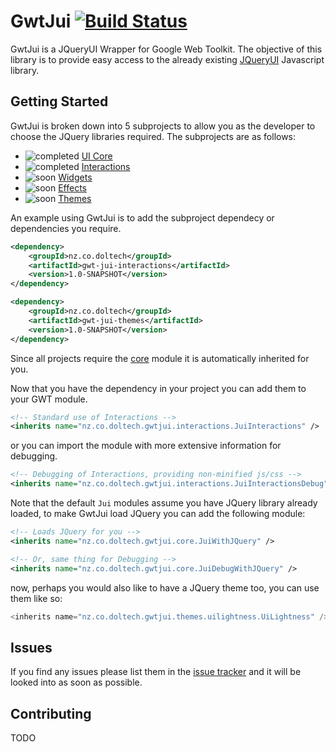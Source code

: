 # GwtJui [![Build Status](https://travis-ci.org/BenDol/gwt-jui.svg?branch=master)](https://travis-ci.org/BenDol/gwt-jui)

GwtJui is a JQueryUI Wrapper for Google Web Toolkit. The objective of this library is to provide easy access to the already existing [JQueryUI](http://jqueryui.com/) Javascript library.

## Getting Started
GwtJui is broken down into 5 subprojects to allow you as the developer to choose the JQuery libraries required. The subprojects are as follows:
* ![completed](http://png.findicons.com/files/icons/1588/farm_fresh_web/16/tick.png) [UI Core](http://api.jqueryui.com/category/ui-core/)
* ![completed](http://png.findicons.com/files/icons/1588/farm_fresh_web/16/tick.png) [Interactions](http://api.jqueryui.com/category/interactions/)
* ![soon](http://people.mozilla.org/~chowse/drop/amo/personas/assets/review-pending.png) [Widgets](http://api.jqueryui.com/category/widgets/)
* ![soon](http://people.mozilla.org/~chowse/drop/amo/personas/assets/review-pending.png) [Effects](http://api.jqueryui.com/category/effects/)
* ![soon](http://people.mozilla.org/~chowse/drop/amo/personas/assets/review-pending.png) [Themes](http://jqueryui.com/themeroller/)

An example using GwtJui is to add the subproject dependecy or dependencies you require.
```xml
<dependency>
    <groupId>nz.co.doltech</groupId>
    <artifactId>gwt-jui-interactions</artifactId>
    <version>1.0-SNAPSHOT</version>
</dependency>

<dependency>
    <groupId>nz.co.doltech</groupId>
    <artifactId>gwt-jui-themes</artifactId>
    <version>1.0-SNAPSHOT</version>
</dependency>
```
Since all projects require the [core](https://github.com/BenDol/gwt-jui/tree/master/jui-core) module it is automatically inherited for you.

Now that you have the dependency in your project you can add them to your GWT module.
```xml
<!-- Standard use of Interactions -->
<inherits name="nz.co.doltech.gwtjui.interactions.JuiInteractions" />
```
or you can import the module with more extensive information for debugging.
```xml
<!-- Debugging of Interactions, providing non-minified js/css -->
<inherits name="nz.co.doltech.gwtjui.interactions.JuiInteractionsDebug" />
```
Note that the default `Jui` modules assume you have JQuery library already loaded, to make GwtJui load JQuery you can add the following module:
```xml
<!-- Loads JQuery for you -->
<inherits name="nz.co.doltech.gwtjui.core.JuiWithJQuery" />

<!-- Or, same thing for Debugging -->
<inherits name="nz.co.doltech.gwtjui.core.JuiDebugWithJQuery" />
```

now, perhaps you would also like to have a JQuery theme too, you can use them like so:
```java
<inherits name="nz.co.doltech.gwtjui.themes.uilightness.UiLightness" />
```

## Issues
If you find any issues please list them in the [issue tracker](https://github.com/BenDol/gwt-jui/issues) and it will be looked into as soon as possible.

## Contributing
TODO

